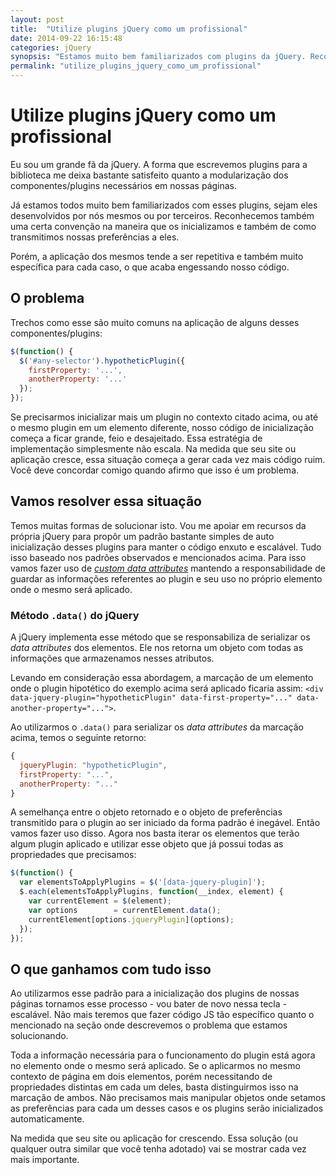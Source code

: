 ```yaml
---
layout: post
title:  "Utilize plugins jQuery como um profissional"
date: 2014-09-22 16:15:48
categories: jQuery
synopsis: "Estamos muito bem familiarizados com plugins da jQuery. Reconhecemos seus padrões de inicialização e transmissão de nossas preferências para eles. Vamos utilizar essa familiaridade a nosso favor, aplicando uma técnica de auto inicialização dos plugins e elevando a qualidade do nosso código."
permalink: "utilize_plugins_jquery_como_um_profissional"
---
```


# Utilize plugins jQuery como um profissional

Eu sou um grande fã da jQuery. A forma que escrevemos plugins para a biblioteca me deixa bastante satisfeito quanto a modularização dos componentes/plugins necessários em nossas páginas.

Já estamos todos muito bem familiarizados com esses plugins, sejam eles desenvolvidos por nós mesmos ou por terceiros. Reconhecemos também uma certa convenção na maneira que os inicializamos e também de como transmitimos nossas preferências a eles.

Porém, a aplicação dos mesmos tende a ser repetitiva e também muito específica para cada caso, o que acaba engessando nosso código.

## O problema

Trechos como esse são muito comuns na aplicação de alguns desses componentes/plugins:

```javascript
$(function() {
  $('#any-selector').hypotheticPlugin({
    firstProperty: '...',
    anotherProperty: '...'
  });
});
```

Se precisarmos inicializar mais um plugin no contexto citado acima, ou até o mesmo plugin em um elemento diferente, nosso código de inicialização começa a ficar grande, feio e desajeitado. Essa estratégia de implementação simplesmente não escala. Na medida que seu site ou aplicação cresce, essa situação começa a gerar cada vez mais código ruim. Você deve concordar comigo quando afirmo que isso é um problema.

## Vamos resolver essa situação

Temos muitas formas de solucionar isto. Vou me apoiar em recursos da própria jQuery para propôr um padrão bastante simples de auto inicialização desses plugins para manter o código enxuto e escalável. Tudo isso baseado nos padrões observados e mencionados acima. Para isso vamos fazer uso de [_custom data attributes_](http://www.w3.org/TR/2011/WD-html5-20110525/elements.html#custom-data-attribute) mantendo a responsabilidade de guardar as informações referentes ao plugin e seu uso no próprio elemento onde o mesmo será aplicado.

### Método `.data()` do jQuery

A jQuery implementa esse método que se responsabiliza de serializar os _data attributes_ dos elementos. Ele nos retorna um objeto com todas as informações que armazenamos nesses atributos.

Levando em consideração essa abordagem, a marcação de um elemento onde o plugin hipotético do exemplo acima será aplicado ficaria assim: `<div data-jquery-plugin="hypotheticPlugin" data-first-property="..." data-another-property="...">`.

Ao utilizarmos o `.data()` para serializar os _data attributes_ da marcação acima, temos o seguinte retorno:

```javascript
{
  jqueryPlugin: "hypotheticPlugin",
  firstProperty: "...",
  anotherProperty: "..."
}
```

A semelhança entre o objeto retornado e o objeto de preferências transmitido para o plugin ao ser iniciado da forma padrão é inegável. Então vamos fazer uso disso. Agora nos basta iterar os elementos que terão algum plugin aplicado e utilizar esse objeto que já possui todas as propriedades que precisamos:

```javascript
$(function() {
  var elementsToApplyPlugins = $('[data-jquery-plugin]');
  $.each(elementsToApplyPlugins, function(__index, element) {
    var currentElement = $(element);
    var options        = currentElement.data();
    currentElement[options.jqueryPlugin](options);
  });
});
```

## O que ganhamos com tudo isso

Ao utilizarmos esse padrão para a inicialização dos plugins de nossas páginas tornamos esse processo - vou bater de novo nessa tecla - escalável. Não mais teremos que fazer código JS tão específico quanto o mencionado na seção onde descrevemos o problema que estamos solucionando.

Toda a informação necessária para o funcionamento do plugin está agora no elemento onde o mesmo será aplicado. Se o aplicarmos no mesmo contexto de página em dois elementos, porém necessitando de propriedades distintas em cada um deles, basta distinguirmos isso na marcação de ambos. Não precisamos mais manipular objetos onde setamos as preferências para cada um desses casos e os plugins serão inicializados automaticamente.

Na medida que seu site ou aplicação for crescendo. Essa solução (ou qualquer outra similar que você tenha adotado) vai se mostrar cada vez mais importante.
